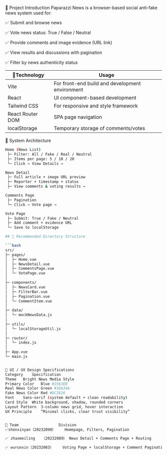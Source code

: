 📰 Project Introduction 
Paparazzi News is a browser-based social anti-fake news system used for: 

✅ Submit and browse news

✅ Vote news status: True / False / Neutral

✅ Provide comments and image evidence (URL link)

✅ View results and discussions with pagination

✅ Filter by news authenticity status

| 🎯Technology         | Usage |
|-------------------|------|
| Vite              | For front-end build and development environment |
| React             | UI component-based development |
| Tailwind CSS      | For responsive and style framework |
| React Router DOM  | SPA page navigation |
| localStorage      | Temporary storage of comments/votes |

🧩 System Architecture
```bash
Home (News List)
 ├─ Filter: All / Fake / Real / Neutral
 ├─ Items per page: 5 / 10 / 20
 └─ Click → View Details →

News Detail
 ├─ Full article + image URL preview
 ├─ Reporter + timestamp + status
 ├─ View comments & voting results →

Comments Page
 ├─ Pagination
 └─ Click → Vote page →

Vote Page
 ├─ Submit: True / Fake / Neutral
 ├─ Add comment + evidence URL
 └─ Save to localStorage

## 📁 Recommended Directory Structure

```bash
src/
├─ pages/
│  ├─ Home.vue
│  ├─ NewsDetail.vue
│  ├─ CommentsPage.vue
│  └─ VotePage.vue
│
├─ components/
│  ├─ NewsCard.vue
│  ├─ FilterBar.vue
│  ├─ Pagination.vue
│  └─ CommentItem.vue
│
├─ data/
│  └─ mockNewsData.js
│
├─ utils/
│  └─ localStorageUtil.js
│
├─ router/
│  └─ index.js
│
├─ App.vue
└─ main.js


🎨 UI / UX Design Specifications
Category	Specification
Theme	Bright News Media Style
Primary Color	Blue #2563EB
Real News Color	Green #16A34A
Fake News Color	Red #DC2626
Font	Sans-serif (system default + clean readability)
Card Style	White background, shadow, rounded corners
Layout Pattern	3-column news grid, hover interaction
UX Principle	“Minimal clicks, clear trust visibility”


👥 Team                  Division    
✅shenxinyan（20232090）	 Homepage, Filters, Pagination

✅ zhaomeiling	（20232089） News Detail + Comments Page + Routing

✅ wurunxin（20232083）  	Voting Page + localStorage + Comment Pagination

